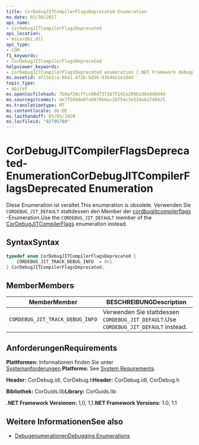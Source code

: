 ```yaml
---
title: CorDebugJITCompilerFlagsDeprecated-Enumeration
ms.date: 03/30/2017
api_name:
- CorDebugJITCompilerFlagsDeprecated
api_location:
- mscordbi.dll
api_type:
- COM
f1_keywords:
- CorDebugJITCompilerFlagsDeprecated
helpviewer_keywords:
- CorDebugJITCompilerFlagsDeprecated enumeration [.NET Framework debugging]
ms.assetid: af15e2ca-6be1-472b-bd36-03644a1e3ddd
topic_type:
- apiref
ms.openlocfilehash: 7b8a726cffcc00d7371675192a209b2d8e9db94d
ms.sourcegitcommit: de7f589de07a9979b6ac28f54c3e534a617d9425
ms.translationtype: MT
ms.contentlocale: de-DE
ms.lasthandoff: 05/05/2020
ms.locfileid: "82795780"
---
```

# <a name="cordebugjitcompilerflagsdeprecated-enumeration"></a><span data-ttu-id="5fcd0-102">CorDebugJITCompilerFlagsDeprecated-Enumeration</span><span class="sxs-lookup"><span data-stu-id="5fcd0-102">CorDebugJITCompilerFlagsDeprecated Enumeration</span></span>
<span data-ttu-id="5fcd0-103">Diese Enumeration ist veraltet.</span><span class="sxs-lookup"><span data-stu-id="5fcd0-103">This enumeration is obsolete.</span></span> <span data-ttu-id="5fcd0-104">Verwenden Sie `CORDEBUG_JIT_DEFAULT` stattdessen den Member der [cordbugjitcompilerflags](cordebugjitcompilerflags-enumeration.md) -Enumeration.</span><span class="sxs-lookup"><span data-stu-id="5fcd0-104">Use the `CORDEBUG_JIT_DEFAULT` member of the [CorDebugJITCompilerFlags](cordebugjitcompilerflags-enumeration.md) enumeration instead.</span></span>  
  
## <a name="syntax"></a><span data-ttu-id="5fcd0-105">Syntax</span><span class="sxs-lookup"><span data-stu-id="5fcd0-105">Syntax</span></span>  
  
```cpp  
typedef enum CorDebugJITCompilerFlagsDeprecated {  
    CORDEBUG_JIT_TRACK_DEBUG_INFO  = 0x1  
} CorDebugJITCompilerFlagsDeprecated;  
```  
  
## <a name="members"></a><span data-ttu-id="5fcd0-106">Member</span><span class="sxs-lookup"><span data-stu-id="5fcd0-106">Members</span></span>  
  
|<span data-ttu-id="5fcd0-107">Member</span><span class="sxs-lookup"><span data-stu-id="5fcd0-107">Member</span></span>|<span data-ttu-id="5fcd0-108">BESCHREIBUNG</span><span class="sxs-lookup"><span data-stu-id="5fcd0-108">Description</span></span>|  
|------------|-----------------|  
|`CORDEBUG_JIT_TRACK_DEBUG_INFO`|<span data-ttu-id="5fcd0-109">Verwenden Sie stattdessen `CORDEBUG_JIT_DEFAULT`.</span><span class="sxs-lookup"><span data-stu-id="5fcd0-109">Use `CORDEBUG_JIT_DEFAULT` instead.</span></span>|  
  
## <a name="requirements"></a><span data-ttu-id="5fcd0-110">Anforderungen</span><span class="sxs-lookup"><span data-stu-id="5fcd0-110">Requirements</span></span>  
 <span data-ttu-id="5fcd0-111">**Plattformen:** Informationen finden Sie unter [Systemanforderungen](../../get-started/system-requirements.md).</span><span class="sxs-lookup"><span data-stu-id="5fcd0-111">**Platforms:** See [System Requirements](../../get-started/system-requirements.md).</span></span>  
  
 <span data-ttu-id="5fcd0-112">**Header:** CorDebug.idl, CorDebug.h</span><span class="sxs-lookup"><span data-stu-id="5fcd0-112">**Header:** CorDebug.idl, CorDebug.h</span></span>  
  
 <span data-ttu-id="5fcd0-113">**Bibliothek:** CorGuids.lib</span><span class="sxs-lookup"><span data-stu-id="5fcd0-113">**Library:** CorGuids.lib</span></span>  
  
 <span data-ttu-id="5fcd0-114">**.NET Framework Versionen:** 1,0, 1,1</span><span class="sxs-lookup"><span data-stu-id="5fcd0-114">**.NET Framework Versions:** 1.0, 1.1</span></span>  
  
## <a name="see-also"></a><span data-ttu-id="5fcd0-115">Weitere Informationen</span><span class="sxs-lookup"><span data-stu-id="5fcd0-115">See also</span></span>

- [<span data-ttu-id="5fcd0-116">Debugenumerationen</span><span class="sxs-lookup"><span data-stu-id="5fcd0-116">Debugging Enumerations</span></span>](debugging-enumerations.md)
